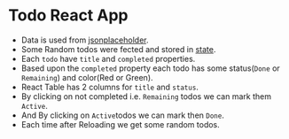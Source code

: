 # Todo React App

* Data is used from [jsonplaceholder](https://jsonplaceholder.typicode.com/todos).
* Some Random todos were fected and stored in [state](https://reactjs.org/docs/state-and-lifecycle.html).
* Each `todo` have `title` and `completed` properties.
* Based upon the `completed` property each todo has some status(`Done` or `Remaining`) and color(Red or Green).
* React Table has 2 columns for `title` and `status`.
* By clicking on not completed i.e. `Remaining` todos we can mark them `Active`.
* And By clicking on `Active`todos we can mark then `Done`.
* Each time after Reloading we get some random todos.
